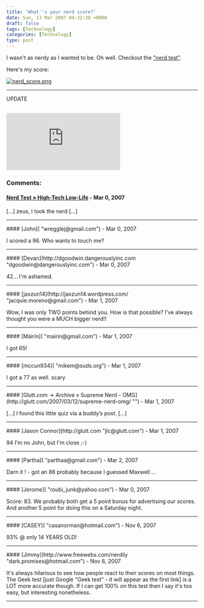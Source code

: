 ```yaml
---
title: 'What''s your nerd score?'
date: Sun, 11 Mar 2007 04:32:38 +0000
draft: false
tags: [Technology]
categories: [Technology]
type: post
---
```


I wasn't as nerdy as I wanted to be. Oh well. Checkout the ["nerd test"](http://www.nerdtests.com/ft_nq.php).

Here's my score:

[![nerd_score.png](/img/2007/03/nerd_score.png)](/img/2007/03/nerd_score.png "nerd_score.png")

* * *

UPDATE

[![I am nerdier than 77% of all people. Are you nerdier? Click here to find out!](http://www.nerdtests.com/images/ft/nq.php?val=2732)](http://www.nerdtests.com/ft_nq.php?im)
---
### Comments:
#### [Nerd Test &raquo; High-Tech Low-Life](http://jbowes.dangerouslyinc.com/2007/03/11/nerd-test/ "") - <time datetime="2007-03-11 08:57:08">Mar 0, 2007</time>

\[...\] zeus, I took the nerd \[...\]
<hr />
#### [John]( "wregglej@gmail.com") - <time datetime="2007-03-11 10:54:49">Mar 0, 2007</time>

I scored a 96. Who wants to touch me?
<hr />
#### [Devan](http://dgoodwin.dangerouslyinc.com "dgoodwin@dangerouslyinc.com") - <time datetime="2007-03-11 22:35:55">Mar 0, 2007</time>

42... I'm ashamed.
<hr />
#### [jaxzun14](http://jaxzun14.wordpress.com/ "jacquie.moreno@gmail.com") - <time datetime="2007-03-12 12:00:12">Mar 1, 2007</time>

Wow, I was only TWO points behind you. How is that possible? I've always thought you were a MUCH bigger nerd!!
<hr />
#### [Máirín]( "mairin@gmail.com") - <time datetime="2007-03-12 17:30:48">Mar 1, 2007</time>

I got 65!
<hr />
#### [mccun934]( "mikem@suds.org") - <time datetime="2007-03-12 17:32:17">Mar 1, 2007</time>

I got a 77 as well. scary
<hr />
#### [Glutt.com &rarr; Archive &raquo; Supreme Nerd - OMG](http://glutt.com/2007/03/12/supreme-nerd-omg/ "") - <time datetime="2007-03-12 17:33:57">Mar 1, 2007</time>

\[...\] I found this little quiz via a buddy’s post. \[...\]
<hr />
#### [Jason Connor](http://glutt.com "jlc@glutt.com") - <time datetime="2007-03-12 18:10:58">Mar 1, 2007</time>

94 I'm no John, but I'm close ;-)
<hr />
#### [Partha]( "parthaa@gmail.com") - <time datetime="2007-03-13 22:29:10">Mar 2, 2007</time>

Darn it ! - got an 86 probably because I guessed Maxwell ...
<hr />
#### [Jerome]( "roubi_junk@yahoo.com") - <time datetime="2007-03-11 00:55:50">Mar 0, 2007</time>

Score: 83. We probably both get a 5 point bonus for advertising our scores. And another 5 point for doing this on a Saturday night.
<hr />
#### [CASEY]( "casanorman@hotmail.com") - <time datetime="2007-11-17 17:12:27">Nov 6, 2007</time>

93% @ only 14 YEARS OLD!
<hr />
#### [Jimmy](http://www.freewebs.com/nerdily "dark.promises@hotmail.com") - <time datetime="2007-11-24 01:28:06">Nov 6, 2007</time>

It's always hilarious to see how people react to their scores on most things. The Geek test \[just Google "Geek test" - it will appear as the first link\] is a LOT more accurate though. If I can get 100% on this test then I say it's too easy, but interesting nonetheless.
<hr />
